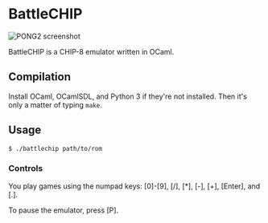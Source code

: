 BattleCHIP
==========

![PONG2 screenshot](http://i.imgur.com/Gb1jl0l.png)

BattleCHIP is a CHIP-8 emulator written in OCaml.

Compilation
-----------

Install OCaml, OCamlSDL, and Python 3 if they're not installed. Then it's only a matter of typing `make`.

Usage
-----

```
$ ./battlechip path/to/rom
```

### Controls

You play games using the numpad keys: [0]-[9], [/], [*], [-], [+], [Enter], and [.].

To pause the emulator, press [P].
